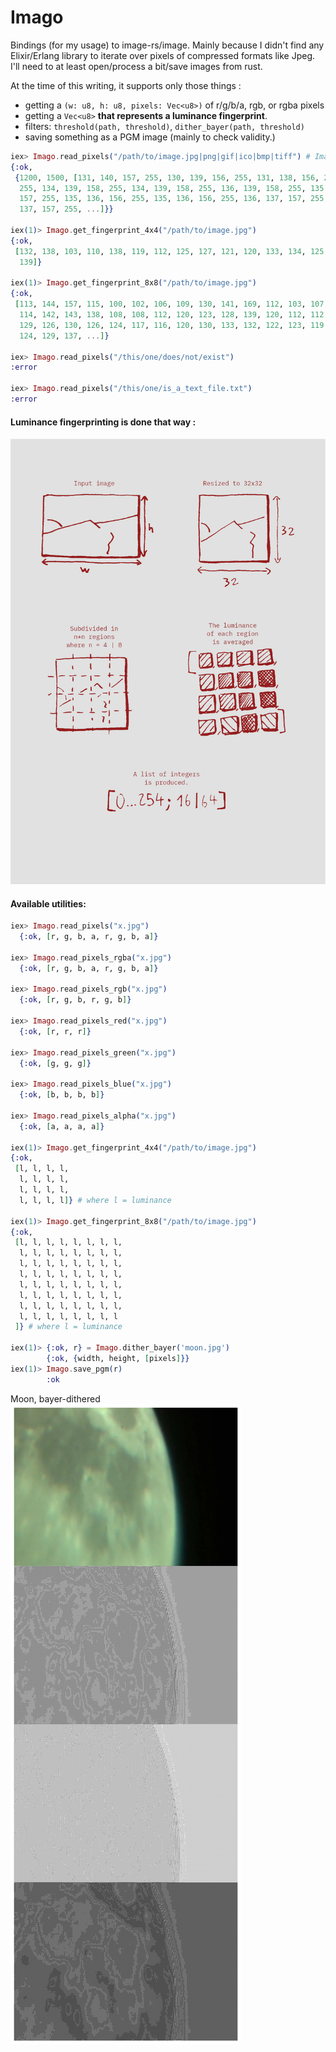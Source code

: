 # Imago

Bindings (for my usage) to image-rs/image. Mainly because I didn't find any Elixir/Erlang library to iterate over pixels of compressed formats like Jpeg.
I'll need to at least open/process a bit/save images from rust.

At the time of this writing, it supports only those things : 
 - getting a `(w: u8, h: u8, pixels: Vec<u8>)` of r/g/b/a, rgb, or rgba pixels
 - getting a `Vec<u8>` **that represents a luminance fingerprint**.
 - filters: `threshold(path, threshold)`, `dither_bayer(path, threshold)`
 - saving something as a PGM image (mainly to check validity.)

```elixir
iex> Imago.read_pixels("/path/to/image.jpg|png|gif|ico|bmp|tiff") # Image formats are those of image-rs/image
{:ok,
 {1200, 1500, [131, 140, 157, 255, 130, 139, 156, 255, 131, 138, 156, 255, 131, 138, 156,
  255, 134, 139, 158, 255, 134, 139, 158, 255, 136, 139, 158, 255, 135, 138,
  157, 255, 135, 136, 156, 255, 135, 136, 156, 255, 136, 137, 157, 255, 136,
  137, 157, 255, ...]}}

iex(1)> Imago.get_fingerprint_4x4("/path/to/image.jpg")
{:ok,
 [132, 138, 103, 110, 138, 119, 112, 125, 127, 121, 120, 133, 134, 125, 131,
  139]}
  
iex(1)> Imago.get_fingerprint_8x8("/path/to/image.jpg")
{:ok,
 [113, 144, 157, 115, 100, 102, 106, 109, 130, 141, 169, 112, 103, 107, 113,
  114, 142, 143, 138, 108, 108, 112, 120, 123, 128, 139, 120, 112, 112, 115,
  129, 126, 130, 126, 124, 117, 116, 120, 130, 133, 132, 122, 123, 119, 120,
  124, 129, 137, ...]}

iex> Imago.read_pixels("/this/one/does/not/exist")
:error

iex> Imago.read_pixels("/this/one/is_a_text_file.txt")
:error
```

#### Luminance fingerprinting is done that way :
 
 ![Luminance fingerprinting](./Avg_lum.jpg)


#### Available utilities:

```elixir
iex> Imago.read_pixels("x.jpg")
  {:ok, [r, g, b, a, r, g, b, a]}  

iex> Imago.read_pixels_rgba("x.jpg")
  {:ok, [r, g, b, a, r, g, b, a]}     

iex> Imago.read_pixels_rgb("x.jpg")
  {:ok, [r, g, b, r, g, b]}     

iex> Imago.read_pixels_red("x.jpg")
  {:ok, [r, r, r]}  

iex> Imago.read_pixels_green("x.jpg")
  {:ok, [g, g, g]}  

iex> Imago.read_pixels_blue("x.jpg")
  {:ok, [b, b, b, b]}   

iex> Imago.read_pixels_alpha("x.jpg")
  {:ok, [a, a, a, a]}

iex(1)> Imago.get_fingerprint_4x4("/path/to/image.jpg")
{:ok,
 [l, l, l, l,
  l, l, l, l,
  l, l, l, l,
  l, l, l, l]} # where l = luminance
  
iex(1)> Imago.get_fingerprint_8x8("/path/to/image.jpg")
{:ok,
 [l, l, l, l, l, l, l, l,
  l, l, l, l, l, l, l, l,
  l, l, l, l, l, l, l, l,
  l, l, l, l, l, l, l, l,
  l, l, l, l, l, l, l, l,
  l, l, l, l, l, l, l, l,
  l, l, l, l, l, l, l, l,
  l, l, l, l, l, l, l, l
 ]} # where l = luminance
 
iex(1)> {:ok, r} = Imago.dither_bayer('moon.jpg')
        {:ok, {width, height, [pixels]}}
iex(1)> Imago.save_pgm(r)
        :ok
```

Moon, bayer-dithered  
![Moon, bayer-dithered](dithers.jpg)